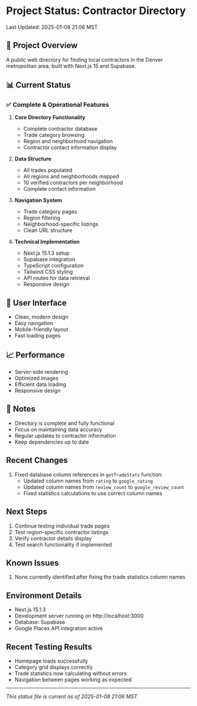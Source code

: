 # Project Status: Contractor Directory

Last Updated: 2025-01-08 21:06 MST

## 🎯 Project Overview
A public web directory for finding local contractors in the Denver metropolitan area, built with Next.js 15 and Supabase.

## 📊 Current Status

### ✅ Complete & Operational Features
1. **Core Directory Functionality**
   - Complete contractor database
   - Trade category browsing
   - Region and neighborhood navigation
   - Contractor contact information display

2. **Data Structure**
   - All trades populated
   - All regions and neighborhoods mapped
   - 10 verified contractors per neighborhood
   - Complete contact information

3. **Navigation System**
   - Trade category pages
   - Region filtering
   - Neighborhood-specific listings
   - Clean URL structure

4. **Technical Implementation**
   - Next.js 15.1.3 setup
   - Supabase integration
   - TypeScript configuration
   - Tailwind CSS styling
   - API routes for data retrieval
   - Responsive design

## 🎨 User Interface
- Clean, modern design
- Easy navigation
- Mobile-friendly layout
- Fast loading pages

## 📈 Performance
- Server-side rendering
- Optimized images
- Efficient data loading
- Responsive design

## 📝 Notes
- Directory is complete and fully functional
- Focus on maintaining data accuracy
- Regular updates to contractor information
- Keep dependencies up to date

## Recent Changes
1. Fixed database column references in `getTradeStats` function:
   - Updated column names from `rating` to `google_rating`
   - Updated column names from `review_count` to `google_review_count`
   - Fixed statistics calculations to use correct column names

## Next Steps
1. Continue testing individual trade pages
2. Test region-specific contractor listings
3. Verify contractor details display
4. Test search functionality if implemented

## Known Issues
1. None currently identified after fixing the trade statistics column names

## Environment Details
- Next.js 15.1.3
- Development server running on http://localhost:3000
- Database: Supabase
- Google Places API integration active

## Recent Testing Results
- Homepage loads successfully
- Category grid displays correctly
- Trade statistics now calculating without errors
- Navigation between pages working as expected

---
*This status file is current as of 2025-01-08 21:06 MST*
